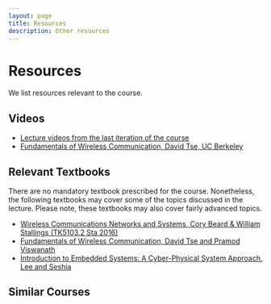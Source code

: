 ```yaml
---
layout: page
title: Resources
description: Other resources 
---
```


# Resources

We list resources relevant to the course.

## Videos

* [Lecture videos from the last iteration of the course](https://weiserlab.github.io/wirelessnetworking/previous/)
* [Fundamentals of Wireless Communication, David Tse, UC Berkeley](https://www.youtube.com/playlist?list=PLbbCsk7MUIGfynU-ONMbe-yZXWTgTX1YP)

## Relevant Textbooks

There are no mandatory textbook prescribed for the course. Nonetheless, the following textbooks may cover some of the topics discussed in the lecture. Please note, these textbooks may also cover fairly advanced topics.


*  [Wireless Communications Networks and Systems, Cory Beard & William Stallings (TK5103.2 Sta 2016)](https://www.amazon.com/Wireless-Communication-Networks-Systems-Beard/dp/0133594173)
* [Fundamentals of Wireless Communication, David Tse and Pramod Viswanath](https://web.stanford.edu/~dntse/wireless_book.html)
* [Introduction to Embedded Systems: A Cyber-Physical System Approach, Lee and Seshia](https://ptolemy.berkeley.edu/books/leeseshia/)


## Similar Courses



